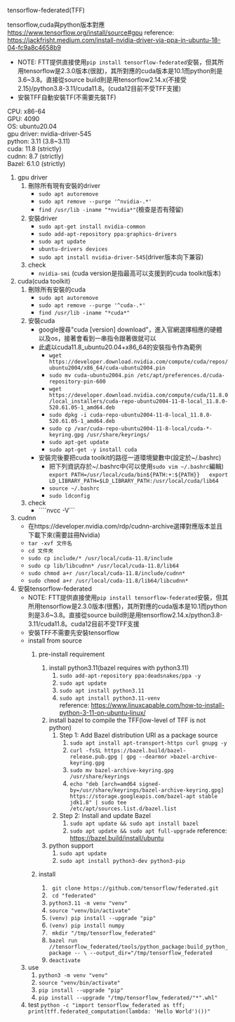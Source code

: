 tensorflow-federated(TFF)

tensorflow,cuda與python版本對應  https://www.tensorflow.org/install/source#gpu
reference: https://jackfrisht.medium.com/install-nvidia-driver-via-ppa-in-ubuntu-18-04-fc9a8c4658b9
 * NOTE: FTT提供直接使用```pip install tensorflow-federated```安裝，但其所用tensorflow是2.3.0版本(很就)，其所對應的cuda版本是10.1而python則是3.6~3.8。直接從source build則是用tensorflow2.14.x(不接受2.15)/python3.8-3.11/cuda11.8。(cuda12目前不受TFF支援)   
 * 安裝TFF自動安裝TF(不需要先裝TF)   


CPU: x86-64   
GPU: 4090  
OS: ubuntu20.04  
gpu driver: nvidia-driver-545  
python: 3.11 (3.8~3.11)  
cuda: 11.8 (strictly)  
cudnn: 8.7 (strictly)   
Bazel: 6.1.0 (strictly)  

1. gpu driver
    1. 刪除所有現有安裝的driver
        * ```sudo apt autoremove```
        * ```sudo apt remove --purge '^nvidia-.*'```
        * ```find /usr/lib -iname "*nvidia*"```(檢查是否有殘留)
    2. 安裝driver
        * ```sudo apt-get install nvidia-common```
        * ```sudo add-apt-repository ppa:graphics-drivers```
        * ```sudo apt update```
        * ```ubuntu-drivers devices```
        * ```sudo apt install nvidia-driver-545```(driver版本向下兼容)
    3. check
        * ```nvidia-smi```  (cuda version是指最高可以支援到的cuda toolkit版本)
2. cuda(cuda toolkit)
    1. 刪除所有安裝的cuda
        * ```sudo apt autoremove```
        * ```sudo apt remove --purge '^cuda-.*' ```    
        * ```find /usr/lib -iname "*cuda*"```
    2. 安裝cuda
        * google搜尋"cuda [version] download"，進入官網選擇相應的硬體以及os，接著會看到一串指令跟著做就可以
        * 此處以cuda11.8_ubuntu20.04+x86_64的安裝指令作為範例
            * ```wget https://developer.download.nvidia.com/compute/cuda/repos/ubuntu2004/x86_64/cuda-ubuntu2004.pin```
            * ```sudo mv cuda-ubuntu2004.pin /etc/apt/preferences.d/cuda-repository-pin-600```
            * ```wget https://developer.download.nvidia.com/compute/cuda/11.8.0/local_installers/cuda-repo-ubuntu2004-11-8-local_11.8.0-520.61.05-1_amd64.deb```
            * ```sudo dpkg -i cuda-repo-ubuntu2004-11-8-local_11.8.0-520.61.05-1_amd64.deb```
            * ```sudo cp /var/cuda-repo-ubuntu2004-11-8-local/cuda-*-keyring.gpg /usr/share/keyrings/```
            * ```sudo apt-get update```
            * ```sudo apt-get -y install cuda```
        * 安裝完後要把cuda toolkit的路徑一道環境變數中(設定於~/.bashrc)
            * 把下列資訊存於~/.bashrc中(可以使用```sudo vim ~/.bashrc```編輯)
            ```export PATH=/usr/local/cuda/bin${PATH:+:${PATH}}   export LD_LIBRARY_PATH=$LD_LIBRARY_PATH:/usr/local/cuda/lib64```   
            * ```source ~/.bashrc```
            * ```sudo ldconfig```
    3. check
        * ````nvcc -V```
3. cudnn
    * 在https://developer.nvidia.com/rdp/cudnn-archive選擇對應版本並且下載下來(需要註冊Nvidia)
    * ```tar -xvf 文件名```
    * ```cd 文件夾```
    * ```sudo cp include/* /usr/local/cuda-11.8/include```
    * ```sudo cp lib/libcudnn* /usr/local/cuda-11.8/lib64```
    * ```sudo chmod a+r /usr/local/cuda-11.8/include/cudnn*```
    * ```sudo chmod a+r /usr/local/cuda-11.8/lib64/libcudnn*```
4. 安裝tensorflow-federated
    * NOTE: FTT提供直接使用```pip install tensorflow-federated```安裝，但其所用tensorflow是2.3.0版本(很舊)，其所對應的cuda版本是10.1而python則是3.6~3.8。直接從source build則是用tensorflow2.14.x/python3.8-3.11/cuda11.8。cuda12目前不受TFF支援
    * 安裝TFF不需要先安裝tensorflow
    * install from source
        1. pre-install requirement
            1. install python3.11(bazel requires with python3.11)
                1. ```sudo add-apt-repository ppa:deadsnakes/ppa -y```
                2. ```sudo apt update```  
                3. ```sudo apt install python3.11```  
                4. ```sudo apt install python3.11-venv```   
                reference: https://www.linuxcapable.com/how-to-install-python-3-11-on-ubuntu-linux/   
            2. install bazel to compile the TFF(low-level of TFF is not python)  
                1. Step 1: Add Bazel distribution URI as a package source
                    1. ```sudo apt install apt-transport-https curl gnupg -y```
                    2. ```curl -fsSL https://bazel.build/bazel-release.pub.gpg | gpg --dearmor >bazel-archive-keyring.gpg```
                    3. ```sudo mv bazel-archive-keyring.gpg /usr/share/keyrings```
                    4. ```echo "deb [arch=amd64 signed-by=/usr/share/keyrings/bazel-archive-keyring.gpg] https://storage.googleapis.com/bazel-apt stable jdk1.8" | sudo tee /etc/apt/sources.list.d/bazel.list```
                2. Step 2: Install and update Bazel
                    1. ```sudo apt update && sudo apt install bazel```
                    2. ```sudo apt update && sudo apt full-upgrade```
                reference: https://bazel.build/install/ubuntu 
            3. python support
                1. ```sudo apt update```
                2. ```sudo apt install python3-dev python3-pip```

        2. install
            1. ``` git clone https://github.com/tensorflow/federated.git```
            2. ``` cd "federated"```
            3. ``` python3.11 -m venv "venv" ```
            4. ``` source "venv/bin/activate" ```
            5. ``` (venv) pip install --upgrade "pip" ```
            6. ``` (venv) pip install numpy ```
            7. ``` mkdir "/tmp/tensorflow_federated"```
            8. ``` bazel run //tensorflow_federated/tools/python_package:build_python_package -- \ --output_dir="/tmp/tensorflow_federated ```
            9. ``` deactivate ```
	3. use 
		1. ``` python3 -m venv "venv" ```
		2. ``` source "venv/bin/activate" ```
		3. ``` pip install --upgrade "pip" ```
		4. ``` pip install --upgrade "/tmp/tensorflow_federated/"*".whl" ```
	4. test
		```python -c "import tensorflow_federated as tff; print(tff.federated_computation(lambda: 'Hello World')())"```
		
